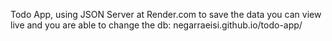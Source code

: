 Todo App, using JSON Server at Render.com to save the data
you can view live and you are able to change the db: negarraeisi.github.io/todo-app/
